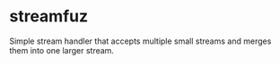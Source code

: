 streamfuz
=========

Simple stream handler that accepts multiple small streams and merges them into one larger stream.
